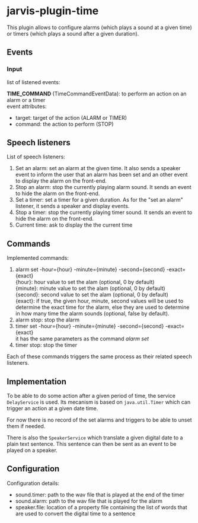 # jarvis-plugin-time

This plugin allows to configure alarms (which plays a sound at a given time) or timers (which plays a sound after a given duration).

## Events

### Input

list of listened events: 

**TIME_COMMAND** (TimeCommandEventData): to perform an action on an alarm or a timer  
event attributes:
- target: target of the action (ALARM or TIMER)
- command: the action to perform (STOP)

## Speech listeners

List of speech listeners: 

1. Set an alarm: set an alarm at the given time. It also sends a speaker event to inform the user that an alarm has been set and an other event to display the alarm on the front-end.
2. Stop an alarm: stop the currently playing alarm sound. It sends an event to hide the alarm on the front-end.
3. Set a timer: set a timer for a given duration. As for the "set an alarm" listener, it sends a speaker and display events.
4. Stop a timer: stop the currently playing timer sound. It sends an event to hide the alarm on the front-end.
5. Current time: ask to display the the current time

## Commands

Implemented commands:

1. alarm set -hour={hour} -minute={minute} -second={second} -exact={exact}  
{hour}: hour value to set the alam (optional, 0 by default)  
{minute}: minute value to set the alam (optional, 0 by default)  
{second}: second value to set the alam (optional, 0 by default)  
{exact}: if true, the given hour, minute, second values will be used to determine the exact time for the alarm, else they are used to determine in how many time the alarm sounds (optional, false by default). 
2. alarm stop: stop the alarm
3. timer set -hour={hour} -minute={minute} -second={second} -exact={exact}  
it has the same parameters as the command *alarm set*
4. timer stop: stop the timer

Each of these commands triggers the same process as their related speech listeners.

## Implementation

To be able to do some action after a given period of time, the service `DelayService` is used. Its mecanism is based on `java.util.Timer`
which can trigger an action at a given date time.

For now there is no record of the set alarms and triggers to be able to unset them if needed.

There is also the `SpeakerService` which translate a given digital date to a plain text sentence. This sentence
can then be sent as an event to be played on a speaker.

## Configuration

Configuration details:

- sound.timer: path to the wav file that is played at the end of the timer
- sound.alarm: path to the wav file that is played for the alarm
- speaker.file: location of a property file containing the list of words that are used to convert the digital time to a sentence 